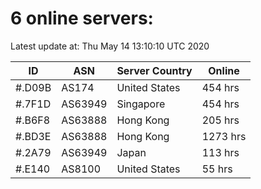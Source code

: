 # 6 online servers:

Latest update at: Thu May 14 13:10:10 UTC 2020

| ID | ASN | Server Country | Online |
| -- | --- | -------------- | ------ |
| #.D09B | AS174 | United States | 454 hrs |
| #.7F1D | AS63949 | Singapore | 454 hrs |
| #.B6F8 | AS63888 | Hong Kong | 205 hrs |
| #.BD3E | AS63888 | Hong Kong | 1273 hrs |
| #.2A79 | AS63949 | Japan | 113 hrs |
| #.E140 | AS8100 | United States | 55 hrs |


